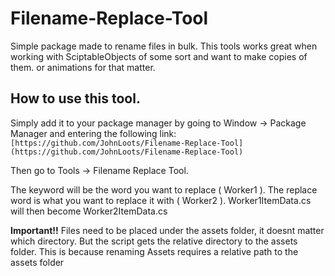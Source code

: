 # **Filename-Replace-Tool**

Simple package made to rename files in bulk.
This tools works great when working with SciptableObjects of some sort and want to make copies of them.
or animations for that matter.


## How to use this tool.

Simply add it to your package manager by going to Window -> Package Manager and entering the following link:
`[https://github.com/JohnLoots/Filename-Replace-Tool](https://github.com/JohnLoots/Filename-Replace-Tool)`

Then go to Tools -> Filename Replace Tool.

The keyword will be the word you want to replace ( Worker1 ).
The replace word is what you want to replace it with ( Worker2 ).
Worker1ItemData.cs will then become Worker2ItemData.cs

**Important!!** Files need to be placed under the assets folder, it doesnt matter which directory.
But the script gets the relative directory to the assets folder. 
This is because renaming Assets requires a relative path to the assets folder

